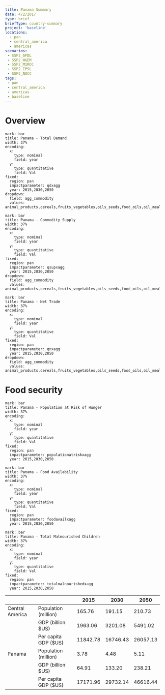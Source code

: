 ```yaml
---
title: Panama Summary
date: 4/2/2017
type: brief
briefType: country-summary
project: 'baseline'
locations:
  - pan
  - central_america
  - americas
scenarios:
 - SSP2_GFDL
 - SSP2_HGEM
 - SSP2_MIROC
 - SSP2_IPSL
 - SSP2_NOCC
tags:
 - pan
 - central_america
 - americas
 - baseline
---
```

# Overview 

```chart
mark: bar
title: Panama - Total Demand
width: 37%
encoding:
  x:
    type: nominal
    field: year
  y:
    type: quantitative
    field: Val
fixed:
  region: pan
  impactparameter: qdxagg
  year: 2015,2030,2050
dropdown:
  field: agg_commodity
  values: animal_products,cereals,fruits_vegetables,oils_seeds,food_oils,oil_meals,other,pulses,roots_tubers,sugar
```

```chart
mark: bar
title: Panama - Commodity Supply
width: 37%
encoding:
  x:
    type: nominal
    field: year
  y:
    type: quantitative
    field: Val
fixed:
  region: pan
  impactparameter: qsupxagg
  year: 2015,2030,2050
dropdown:
  field: agg_commodity
  values: animal_products,cereals,fruits_vegetables,oils_seeds,food_oils,oil_meals,other,pulses,roots_tubers,sugar
```

```chart
mark: bar
title: Panama - Net Trade
width: 37%
encoding:
  x:
    type: nominal
    field: year
  y:
    type: quantitative
    field: Val
fixed:
  region: pan
  impactparameter: qnxagg
  year: 2015,2030,2050
dropdown:
  field: agg_commodity
  values: animal_products,cereals,fruits_vegetables,oils_seeds,food_oils,oil_meals,other,pulses,roots_tubers,sugar
```

# Food security

```chart
mark: bar
title: Panama - Population at Risk of Hunger
width: 37%
encoding:
  x:
    type: nominal
    field: year
  y:
    type: quantitative
    field: Val
fixed:
  region: pan
  impactparameter: populationatriskxagg
  year: 2015,2030,2050
```

```chart
mark: bar
title: Panama - Food Availability
width: 37%
encoding:
  x:
    type: nominal
    field: year
  y:
    type: quantitative
    field: Val
fixed:
  region: pan
  impactparameter: foodavailxagg
  year: 2015,2030,2050
```

```chart
mark: bar
title: Panama - Total Malnourished Children
width: 37%
encoding:
  x:
    type: nominal
    field: year
  y:
    type: quantitative
    field: Val
fixed:
  region: pan
  impactparameter: totalmalnourishedxagg
  year: 2015,2030,2050
```

|   |   | 2015 | 2030 | 2050 |
|---|---|---|---|---|
| Central America | Population (million) | 165.76 | 191.15 | 210.73 |
|  | GDP (billion $US) | 1963.06 | 3201.08 | 5491.02 |
|  | Per capita GDP ($US) | 11842.78 | 16746.43 | 26057.13 |
| Panama | Population (million) | 3.78 | 4.48 | 5.11 |
|  | GDP (billion $US) | 64.91 | 133.20 | 238.21 |
|  | Per capita GDP ($US) | 17171.96| 29732.14| 46616.44|